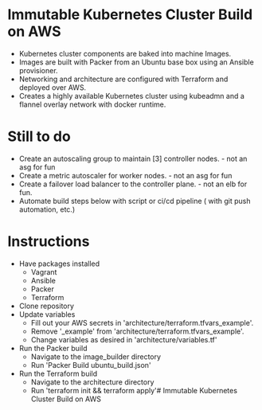 # Immutable Kubernetes Cluster Build on AWS
* Kubernetes cluster components are baked into machine Images.
* Images are built with Packer from an Ubuntu base box using an Ansible provisioner.
* Networking and architecture are configured with Terraform and deployed over AWS.
* Creates a highly available Kubernetes cluster using kubeadmn and a flannel overlay network with docker runtime.


# Still to do
* Create an autoscaling group to maintain [3] controller nodes. - not an asg for fun
* Create a metric autoscaler for worker nodes. - not an asg for fun
* Create a failover load balancer to the controller plane. - not an elb for fun.
* Automate build steps below with script or ci/cd pipeline ( with git push automation, etc.)


# Instructions
* Have packages installed
  * Vagrant
  * Ansible
  * Packer
  * Terraform
* Clone repository
* Update variables
  * Fill out your AWS secrets in 'architecture/terraform.tfvars_example'.
  * Remove '_example' from 'architecture/terraform.tfvars_example'.
  * Change variables as desired in 'architecture/variables.tf'
* Run the Packer build
  * Navigate to the image_builder directory
  * Run 'Packer Build ubuntu_build.json'
* Run the Terraform build
  * Navigate to the architecture directory
  * Run 'terraform init && terraform apply'# Immutable Kubernetes Cluster Build on AWS

